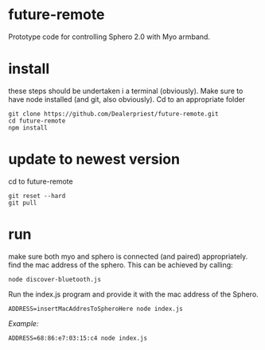 # future-remote
Prototype code for controlling Sphero 2.0 with Myo armband.

# install
these steps should be undertaken i a terminal (obviously).
Make sure to have node installed (and git, also obviously).
Cd to an appropriate folder
```
git clone https://github.com/Dealerpriest/future-remote.git
cd future-remote
npm install
```

# update to newest version
cd to future-remote
```
git reset --hard
git pull
```

# run
make sure both myo and sphero is connected (and paired) appropriately.
find the mac address of the sphero. This can be achieved by calling:
```
node discover-bluetooth.js
```
Run the index.js program and provide it with the mac address of the Sphero.
```
ADDRESS=insertMacAddresToSpheroHere node index.js
```
*Example:*
```
ADDRESS=68:86:e7:03:15:c4 node index.js
```